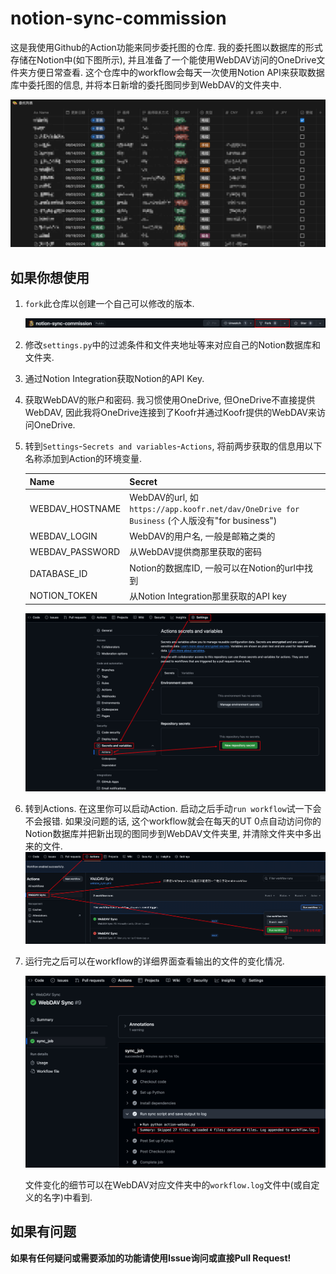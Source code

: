 # notion-sync-commission
这是我使用Github的Action功能来同步委托图的仓库. 我的委托图以数据库的形式存储在Notion中(如下图所示), 并且准备了一个能使用WebDAV访问的OneDrive文件夹方便日常查看. 这个仓库中的workflow会每天一次使用Notion API来获取数据库中委托图的信息, 并将本日新增的委托图同步到WebDAV的文件夹中.

![image-20241103205837469](fig/image-20241103205837469.png)

## 如果你想使用

1. `fork`此仓库以创建一个自己可以修改的版本. 

   ![image-20241103210105435](fig/image-20241103210105435.png)

2. 修改`settings.py`中的过滤条件和文件夹地址等来对应自己的Notion数据库和文件夹. 

3. 通过Notion Integration获取Notion的API Key.

4. 获取WebDAV的账户和密码. 我习惯使用OneDrive, 但OneDrive不直接提供WebDAV, 因此我将OneDrive连接到了Koofr并通过Koofr提供的WebDAV来访问OneDrive. 

5. 转到`Settings`-`Secrets and variables`-`Actions`, 将前两步获取的信息用以下名称添加到Action的环境变量. 

   | Name            | Secret                                                       |
   | --------------- | ------------------------------------------------------------ |
   | WEBDAV_HOSTNAME | WebDAV的url, 如`https://app.koofr.net/dav/OneDrive for Business` (个人版没有"for business") |
   | WEBDAV_LOGIN    | WebDAV的用户名, 一般是邮箱之类的                             |
   | WEBDAV_PASSWORD | 从WebDAV提供商那里获取的密码                                 |
   | DATABASE_ID     | Notion的数据库ID, 一般可以在Notion的url中找到                |
   | NOTION_TOKEN    | 从Notion Integration那里获取的API key                        |

   ![image-20241103201313807](fig/image-20241103201313807.png)

6. 转到Actions. 在这里你可以启动Action. 启动之后手动`run workflow`试一下会不会报错. 如果没问题的话, 这个workflow就会在每天的UT 0点自动访问你的Notion数据库并把新出现的图同步到WebDAV文件夹里, 并清除文件夹中多出来的文件. ![image-20241103203517153](fig/image-20241103203517153.png)

7. 运行完之后可以在workflow的详细界面查看输出的文件的变化情况. 

   ![image-20241104163752721](fig/image-20241104163752721.png)

   文件变化的细节可以在WebDAV对应文件夹中的`workflow.log`文件中(或自定义的名字)中看到.

   

## 如果有问题

**如果有任何疑问或需要添加的功能请使用Issue询问或直接Pull Request!**

